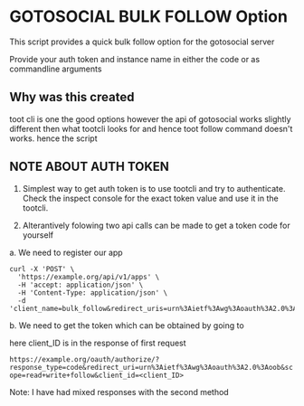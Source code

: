 # GOTOSOCIAL BULK FOLLOW Option

This script provides a quick bulk follow option for the gotosocial server

Provide your auth token and instance name in either the code or as commandline arguments

## Why was this created

toot cli is one the good options however the api of gotosocial works slightly different then what tootcli looks for and hence toot follow command doesn't works. hence the script


## NOTE ABOUT AUTH TOKEN

1. Simplest way to get auth token is to use tootcli and try to authenticate. Check the inspect console for the exact token value and use it in the tootcli.

2. Alterantively folowing two api calls can be made to get a token code for yourself

a. We need to register our app
```
curl -X 'POST' \
  'https://example.org/api/v1/apps' \
  -H 'accept: application/json' \
  -H 'Content-Type: application/json' \
  -d 'client_name=bulk_follow&redirect_uris=urn%3Aietf%3Awg%3Aoauth%3A2.0%3Aoob&scopes=follow'
```

b. We need to get the token which can be obtained by going to 

here client_ID is in the response of first request

`https://example.org/oauth/authorize/?response_type=code&redirect_uri=urn%3Aietf%3Awg%3Aoauth%3A2.0%3Aoob&scope=read+write+follow&client_id=<client_ID>`

Note: I have had mixed responses with the second method

